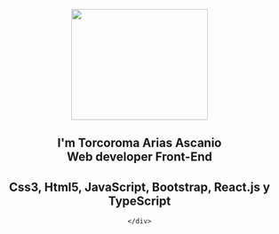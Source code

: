 <!DOCTYPE html>
<html lang="en">
<head>
    <meta charset="UTF-8">
    <meta http-equiv="X-UA-Compatible" content="IE=edge">
    <meta name="viewport" content="width=device-width, initial-scale=1.0">

</head>
<body>
    <div align="center">
        <img align="center" src="https://c8.alamy.com/compes/2bt15x2/ilustracion-conceptual-de-la-tecnologia-de-desarrollo-de-sitios-web-moviles-diseno-de-paginas-de-internet-de-sitio-de-diseno-en-pantalla-telefono-software-de-programacion-de-2bt15x2.jpg" width="70%" height="200vh">
        <h2 align="center">I'm Torcoroma Arias Ascanio<br/>Web developer Front-End</h2>
        <h2 align="center">Css3, Html5, JavaScript, Bootstrap, React.js y TypeScript</h2>
    
    </div>
</body>
</html>


